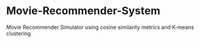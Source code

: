 # Movie-Recommender-System
Movie Recommender Simulator using cosine similarity metrics and K-means clustering
